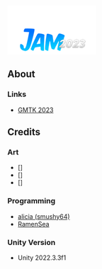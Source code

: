 ![GMTK Game Jam 2023 Logo](/branding/jamlogo2023-200x110.png)

## About
### Links
- [GMTK 2023](https://itch.io/jam/gmtk-2023)

## Credits
### Art
- []
- []
- []
### Programming
- [alicia (smushy64)](https://github.com/smushy64)
- [RamenSea](https://github.com/RamenSea)

### Unity Version
- Unity 2022.3.3f1
